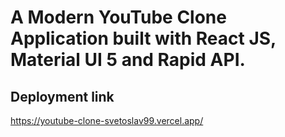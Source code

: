 # A Modern YouTube Clone Application built with React JS, Material UI 5 and Rapid API.

## Deployment link
https://youtube-clone-svetoslav99.vercel.app/